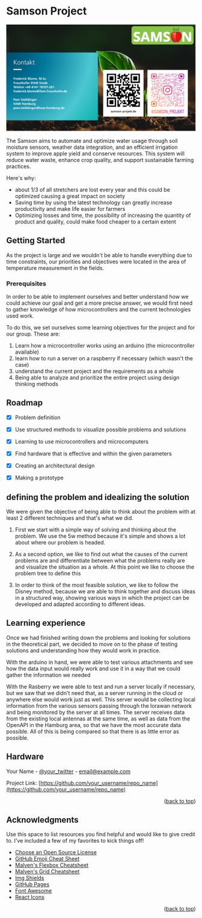 # Samson Project

![Samson Project](./images/samsonLogo.PNG)

The Samson aims to automate and optimize water usage through soil moisture sensors, weather data integration, and an efficient irrigation system to improve apple yield and conserve resources. This system will reduce water waste, enhance crop quality, and support sustainable farming practices.

Here's why:
* about 1/3 of all stretchers are lost every year and this could be optimized causing a great impact on society
* Saving time by using the latest technology can greatly increase productivity and make life easier for farmers
* Optimizing losses and time, the possibility of increasing the quantity of product and quality, could make food cheaper to a certain extent


<!-- GETTING STARTED -->
## Getting Started

As the project is large and we wouldn't be able to handle everything due to time constraints, our priorities and objectives were located in the area of temperature measurement in the fields.

### Prerequisites

In order to be able to implement ourselves and better understand how we could achieve our goal and get a more precise answer, we would first need to gather knowledge of how microcontrollers and the current technologies used work.

To do this, we set ourselves some learning objectives for the project and for our group. These are:

1. Learn how a microcontroller works using an arduino (the microcontroller available)
2. learn how to run a server on a raspberry if necessary (which wasn't the case)
3. understand the current project and the requirements as a whole
4. Being able to analyze and prioritize the entire project using design thinking methods


<!-- ROADMAP -->
## Roadmap

- [x] Problem definition
- [x] Use structured methods to visualize possible problems and solutions
- [x] Learning to use microcontrollers and microcomputers
- [x] Find hardware that is effective and within the given parameters
- [x] Creating an architectural design
- [x] Making a prototype


## defining the problem and idealizing the solution

We were given the objective of being able to think about the problem with at least 2 different techniques and that's what we did.

1. First we start with a simple way of solving and thinking about the problem. We use the 5w method because it's simple and shows a lot about where our problem is headed.

2. As a second option, we like to find out what the causes of the current problems are and differentiate between what the problems really are and visualize the situation as a whole. At this point we like to choose the problem tree to define this

3. In order to think of the most feasible solution, we like to follow the Disney method, because we are able to think together and discuss ideas in a structured way, showing various ways in which the project can be developed and adapted according to different ideas.

   
<!-- LICENSE -->
## Learning experience

Once we had finished writing down the problems and looking for solutions in the theoretical part, we decided to move on to the phase of testing solutions and understanding how they would work in practice.

With the arduino in hand, we were able to test various attachments and see how the data input would really work and use it in a way that we could gather the information we needed

With the Rasberry we were able to test and run a server locally if necessary, but we saw that we didn't need that, as a server running in the cloud or anywhere else would work just as well. This server would be collecting local information from the various sensors passing through the lorawan network and being monitored by the server at all times. The server receives data from the existing local antennas at the same time, as well as data from the OpenAPI in the Hamburg area, so that we have the most accurate data possible. All of this is being compared so that there is as little error as possible.


<!-- CONTACT -->
## Hardware

Your Name - [@your_twitter](https://twitter.com/your_username) - email@example.com

Project Link: [https://github.com/your_username/repo_name](https://github.com/your_username/repo_name)

<p align="right">(<a href="#readme-top">back to top</a>)</p>



<!-- ACKNOWLEDGMENTS -->
## Acknowledgments

Use this space to list resources you find helpful and would like to give credit to. I've included a few of my favorites to kick things off!

* [Choose an Open Source License](https://choosealicense.com)
* [GitHub Emoji Cheat Sheet](https://www.webpagefx.com/tools/emoji-cheat-sheet)
* [Malven's Flexbox Cheatsheet](https://flexbox.malven.co/)
* [Malven's Grid Cheatsheet](https://grid.malven.co/)
* [Img Shields](https://shields.io)
* [GitHub Pages](https://pages.github.com)
* [Font Awesome](https://fontawesome.com)
* [React Icons](https://react-icons.github.io/react-icons/search)

<p align="right">(<a href="#readme-top">back to top</a>)</p>



<!-- MARKDOWN LINKS & IMAGES -->
<!-- https://www.markdownguide.org/basic-syntax/#reference-style-links -->
[contributors-shield]: https://img.shields.io/github/contributors/othneildrew/Best-README-Template.svg?style=for-the-badge
[contributors-url]: https://github.com/othneildrew/Best-README-Template/graphs/contributors
[forks-shield]: https://img.shields.io/github/forks/othneildrew/Best-README-Template.svg?style=for-the-badge
[forks-url]: https://github.com/othneildrew/Best-README-Template/network/members
[stars-shield]: https://img.shields.io/github/stars/othneildrew/Best-README-Template.svg?style=for-the-badge
[stars-url]: https://github.com/othneildrew/Best-README-Template/stargazers
[issues-shield]: https://img.shields.io/github/issues/othneildrew/Best-README-Template.svg?style=for-the-badge
[issues-url]: https://github.com/othneildrew/Best-README-Template/issues
[license-shield]: https://img.shields.io/github/license/othneildrew/Best-README-Template.svg?style=for-the-badge
[license-url]: https://github.com/othneildrew/Best-README-Template/blob/master/LICENSE.txt
[linkedin-shield]: https://img.shields.io/badge/-LinkedIn-black.svg?style=for-the-badge&logo=linkedin&colorB=555
[linkedin-url]: https://linkedin.com/in/othneildrew
[product-screenshot]: images/screenshot.png
[Next.js]: https://img.shields.io/badge/next.js-000000?style=for-the-badge&logo=nextdotjs&logoColor=white
[Next-url]: https://nextjs.org/
[React.js]: https://img.shields.io/badge/React-20232A?style=for-the-badge&logo=react&logoColor=61DAFB
[React-url]: https://reactjs.org/
[Vue.js]: https://img.shields.io/badge/Vue.js-35495E?style=for-the-badge&logo=vuedotjs&logoColor=4FC08D
[Vue-url]: https://vuejs.org/
[Angular.io]: https://img.shields.io/badge/Angular-DD0031?style=for-the-badge&logo=angular&logoColor=white
[Angular-url]: https://angular.io/
[Svelte.dev]: https://img.shields.io/badge/Svelte-4A4A55?style=for-the-badge&logo=svelte&logoColor=FF3E00
[Svelte-url]: https://svelte.dev/
[Laravel.com]: https://img.shields.io/badge/Laravel-FF2D20?style=for-the-badge&logo=laravel&logoColor=white
[Laravel-url]: https://laravel.com
[Bootstrap.com]: https://img.shields.io/badge/Bootstrap-563D7C?style=for-the-badge&logo=bootstrap&logoColor=white
[Bootstrap-url]: https://getbootstrap.com
[JQuery.com]: https://img.shields.io/badge/jQuery-0769AD?style=for-the-badge&logo=jquery&logoColor=white
[JQuery-url]: https://jquery.com 
